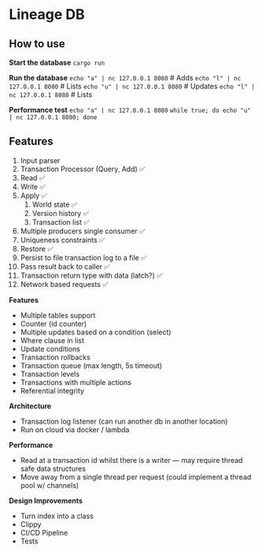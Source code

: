 # Lineage DB

## How to use 

**Start the database**
`cargo run`

**Run the database**
`echo "a" | nc 127.0.0.1 8080` # Adds
`echo "l" | nc 127.0.0.1 8080` # Lists
`echo "u" | nc 127.0.0.1 8080` # Updates
`echo "l" | nc 127.0.0.1 8080` # Lists

**Performance test**
`echo "a" | nc 127.0.0.1 8080`
`while true; do echo "u" | nc 127.0.0.1 8080; done`

## Features
1. Input parser
1. Transaction Processor (Query, Add) ✅
1. Read ✅
1. Write ✅ 
1. Apply ✅
    1. World state ✅
    1. Version history ✅
    1. Transaction list ✅
1. Multiple producers single consumer ✅
1. Uniqueness constraints ✅
1. Restore ✅
1. Persist to file transaction log to a file ✅
1. Pass result back to caller ✅
1. Transaction return type with data (latch?) ✅
1. Network based requests ✅

**Features**
- Multiple tables support
- Counter (id counter)
- Multiple updates based on a condition (select)
- Where clause in list
- Update conditions
- Transaction rollbacks
- Transaction queue (max length, 5s timeout)
- Transaction levels
- Transactions with multiple actions
- Referential integrity

**Architecture**
- Transaction log listener (can run another db in another location)
- Run on cloud via docker / lambda

**Performance**
- Read at a transaction id whilst there is a writer — may require thread safe data structures
- Move away from a single thread per request (could implement a thread pool w/ channels)

**Design Improvements**
- Turn index into a class
- Clippy
- CI/CD Pipeline
- Tests